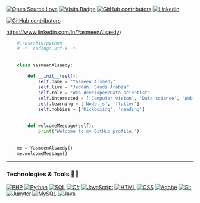 [![Open Source Love](https://badges.frapsoft.com/os/v1/open-source.svg?v=103)](https://github.com/ellerbrock/open-source-badges/) [![Visits Badge](https://badges.pufler.dev/visits/YasmeenAlsaedy/YasmeenAlsaedy?style=flat&color=black&logo=github)](https://badges.pufler.dev) [![GitHub contributors](https://img.shields.io/github/contributors/YasmeenAlsaedy/badges.svg)](https://GitHub.com/YasmeenAlsaedy/badges/graphs/contributors/) [![Linkedin](https://camo.githubusercontent.com/d126a01599062dde9c0177773ecb6a007aa7b3487b064818dd92c5fe728fb8d3/68747470733a2f2f696d672e736869656c64732e696f2f62616467652f2d4c696e6b6564696e2d626c75653f7374796c653d666c6174266c6f676f3d4c696e6b6564696e266c6f676f436f6c6f723d7768697465266c696e6b3d68747470733a2f2f7777772e6c696e6b6564696e2e636f6d2f696e2f76696e69636975732d73616e6368657a2f)](https://www.linkedin.com/in/YasmeenAlsaedy)

[![GitHub contributors](https://img.shields.io/github/contributors/Naereen/badges.svg)](https://GitHub.com/Naereen/badges/graphs/contributors/)



https://www.linkedin.com/in/YasmeenAlsaedy)


```python
    #!/usr/bin/python
    # -*- coding: utf-8 -*-
    
    
    class YasmeenAlsaedy:
    
        def __init__(self):
            self.name = "Yasmeen Alsaedy"
            self.live = "Jeddah, Saudi Arabia"
            self.role = "Web developer/Data scientist"
            self.interested = ['Computer vision', 'Data science', 'Web development']
            self.learning = ['Node.js', 'flutter']
            self.hobbies = ['Kickboxing', 'reading']
            
    
        def welcomeMessage(self):
            print("Welcome to my GitHub profile.")
    
    
    me = YasmeenAlsaedy()
    me.welcomeMessage()
```



----


### Technologies & Tools 👩‍💻
[![PHP](https://camo.githubusercontent.com/7a1987d62d737e2636498d618d2c32c07896f8a9ec6c9a6aebf7fe9cd3ac054d/68747470733a2f2f696d672e736869656c64732e696f2f62616467652f5048502d2532333737374242342e7376673f6c6f676f3d706870266c6f676f436f6c6f723d7768697465)](https://github.com/YasmeenAlsaedy) [![Python](https://camo.githubusercontent.com/637695999d1efdd26928d6bd67b6463be9f92ee26b85f5b3d624da7b4d1ebccb/68747470733a2f2f696d672e736869656c64732e696f2f62616467652f507974686f6e2532302d2532333134333534432e7376673f6c6f676f3d707974686f6e266c6f676f436f6c6f723d7768697465)](https://github.com/YasmeenAlsaedy) [![SQL](https://camo.githubusercontent.com/2559d67d8c0d20f0719fdb1be082fb115f0a3b0e5121de9ebc2394a14b2598d0/68747470733a2f2f696d672e736869656c64732e696f2f62616467652f53514c2532302d2532333032354538432e7376673f6c6f676f3d616d617a6f6e2d64796e616d6f6462266c6f676f436f6c6f723d7768697465)](https://github.com/YasmeenAlsaedy) [![C#](https://camo.githubusercontent.com/3614626bf9610470aa38d183ab54cb772caaf690c1c0bbdca9a43e4a4c8bb6b3/68747470733a2f2f696d672e736869656c64732e696f2f62616467652f432532332532302d2532333233393132302e7376673f6c6f676f3d632d7368617270266c6f676f436f6c6f723d7768697465)](https://github.com/YasmeenAlsaedy) [![JavaScript](https://camo.githubusercontent.com/7a48ad3028bc23b33e755e555609a4ccdd3ba1ef6fb92aa2214eea10e3b7e184/68747470733a2f2f696d672e736869656c64732e696f2f62616467652f4a6176615363726970742532302d2532334637444631452e7376673f6c6f676f3d6a617661736372697074266c6f676f436f6c6f723d626c61636b)](https://github.com/YasmeenAlsaedy)      [![HTML](https://camo.githubusercontent.com/7cddeb568312f0ebc19929baf072724a8537f28da2dd29278c8bfa6867ab3e3f/68747470733a2f2f696d672e736869656c64732e696f2f62616467652f48544d4c2532302d2532334533344632362e7376673f6c6f676f3d68746d6c35266c6f676f436f6c6f723d7768697465)](https://github.com/YasmeenAlsaedy) [![CSS](https://camo.githubusercontent.com/c8733604360c25e4cf34c8415bf9093104206dccd164b2a1cd7d1e2711d4d4f8/68747470733a2f2f696d672e736869656c64732e696f2f62616467652f4353532532302d2532333135373242362e7376673f6c6f676f3d63737333266c6f676f436f6c6f723d7768697465)](https://github.com/YasmeenAlsaedy)
[![Adobe](https://camo.githubusercontent.com/9bc8a69e5246f2996611d0f83ebba6cd9a8fcf329282ac52cc0d77dacf541bc1/68747470733a2f2f696d672e736869656c64732e696f2f62616467652f41646f62652532302d2532334646303030302e7376673f6c6f676f3d61646f6265266c6f676f436f6c6f723d7768697465)](https://github.com/YasmeenAlsaedy) [![Git](https://camo.githubusercontent.com/8e7b90f62961f6df73ab269e33ed19fdb931af5a67088a66419d0778cd39c82d/68747470733a2f2f696d672e736869656c64732e696f2f62616467652f4769742532302d2532334630353033332e7376673f6c6f676f3d676974266c6f676f436f6c6f723d7768697465)](https://github.com/YasmeenAlsaedy) [![Jupyter](https://camo.githubusercontent.com/99e4e984e969cf5ca7f465ecc22a52694cd6e14537e489133498cb7446c5fab2/68747470733a2f2f696d672e736869656c64732e696f2f62616467652f4a7570797465722532302d2532334633373632362e7376673f6c6f676f3d4a757079746572266c6f676f436f6c6f723d7768697465)](https://github.com/YasmeenAlsaedy) [![MySQL](https://camo.githubusercontent.com/e863bc79abf7a53150665ce9eb1a93f4fb6183af46bc3fb345ee5562736eb23c/68747470733a2f2f696d672e736869656c64732e696f2f62616467652f4d7953514c2d2532333030662e7376673f6c6f676f3d6d7973716c266c6f676f436f6c6f723d7768697465)](https://github.com/YasmeenAlsaedy) [![Java](https://camo.githubusercontent.com/9bc266c7872ad44bd417c64c9c6cbc02ef178711c0280196e593657c53c762f6/68747470733a2f2f696d672e736869656c64732e696f2f62616467652f4a6176612d2532333030373339362e7376673f6c6f676f3d6a617661266c6f676f436f6c6f723d7768697465)](https://github.com/YasmeenAlsaedy)

 

